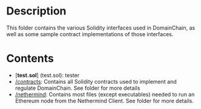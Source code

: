 # Description
This folder contains the various Solidity interfaces used in DomainChain, as well as some sample contract implementations of those interfaces.

# Contents
- [**test.sol**] (test.sol): tester
- [/contracts](contracts): Contains all Solidity contracts used to implement and regulate DomainChain.  See folder for more details
- [/nethermind](nethermind): Contains most files (except executables) needed to run an Ethereum node from the Nethermind Client.  See folder for more details.




